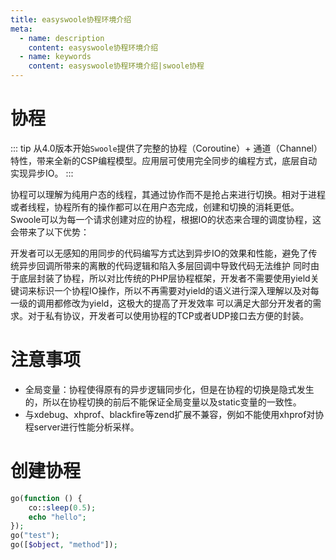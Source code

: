 ```yaml
---
title: easyswoole协程环境介绍
meta:
  - name: description
    content: easyswoole协程环境介绍
  - name: keywords
    content: easyswoole协程环境介绍|swoole协程
---
```


# 协程

::: tip
从4.0版本开始`Swoole`提供了完整的协程（Coroutine）+ 通道（Channel）特性，带来全新的CSP编程模型。应用层可使用完全同步的编程方式，底层自动实现异步IO。
:::

协程可以理解为纯用户态的线程，其通过协作而不是抢占来进行切换。相对于进程或者线程，协程所有的操作都可以在用户态完成，创建和切换的消耗更低。Swoole可以为每一个请求创建对应的协程，根据IO的状态来合理的调度协程，这会带来了以下优势：

开发者可以无感知的用同步的代码编写方式达到异步IO的效果和性能，避免了传统异步回调所带来的离散的代码逻辑和陷入多层回调中导致代码无法维护
同时由于底层封装了协程，所以对比传统的PHP层协程框架，开发者不需要使用yield关键词来标识一个协程IO操作，所以不再需要对yield的语义进行深入理解以及对每一级的调用都修改为yield，这极大的提高了开发效率
可以满足大部分开发者的需求。对于私有协议，开发者可以使用协程的TCP或者UDP接口去方便的封装。


# 注意事项

- 全局变量：协程使得原有的异步逻辑同步化，但是在协程的切换是隐式发生的，所以在协程切换的前后不能保证全局变量以及static变量的一致性。
- 与xdebug、xhprof、blackfire等zend扩展不兼容，例如不能使用xhprof对协程server进行性能分析采样。


# 创建协程

```php
go(function () {
    co::sleep(0.5);
    echo "hello";
});
go("test");
go([$object, "method"]);
```
